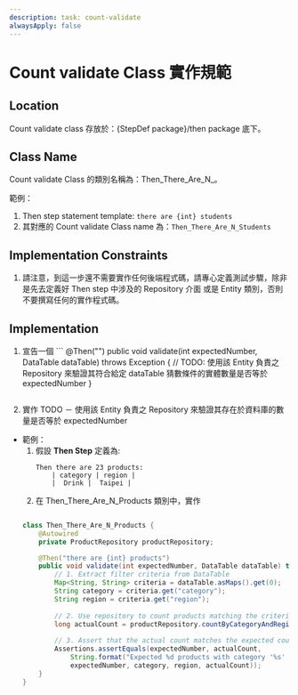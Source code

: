 ```yaml
---
description: task: count-validate
alwaysApply: false
---
```

# Count validate Class 實作規範

## Location
Count validate class 存放於：{StepDef package}/then package 底下。

## Class Name

Count validate Class 的類別名稱為：Then_There_Are_N_<entity name>。

範例：
1. Then step statement template: `there are {int} students`
2. 其對應的 Count validate Class name 為：`Then_There_Are_N_Students`

## Implementation Constraints
1. 請注意，到這一步還不需要實作任何後端程式碼，請專心定義測試步驟，除非是先去定義好 Then step 中涉及的 Repository 介面 或是 Entity 類別，否則不要撰寫任何的實作程式碼。

## Implementation
1. 宣告一個 ```
    @Then("<then step statement template>")
    public void validate(int expectedNumber, DataTable dataTable) throws Exception {
        // TODO: 使用該 Entity 負責之 Repository 來驗證其符合給定 dataTable 猜數條件的實體數量是否等於 expectedNumber
    }
    ``` 方法，此方法即為此 Then step 的唯一實作。

2. 實作 TODO － 使用該 Entity 負責之 Repository 來驗證其存在於資料庫的數量是否等於 expectedNumber
- 範例：
    1. 假設 **Then Step** 定義為: 
        ```
        Then there are 23 products:
            | category | region |
            |  Drink |  Taipei |
        ```
    2. 在 Then_There_Are_N_Products 類別中，實作
    ```java

    class Then_There_Are_N_Products {
        @Autowired
        private ProductRepository productRepository;

        @Then("there are {int} products")
        public void validate(int expectedNumber, DataTable dataTable) throws Exception {
            // 1. Extract filter criteria from DataTable
            Map<String, String> criteria = dataTable.asMaps().get(0);
            String category = criteria.get("category");
            String region = criteria.get("region");
            
            // 2. Use repository to count products matching the criteria
            long actualCount = productRepository.countByCategoryAndRegion(category, region);
            
            // 3. Assert that the actual count matches the expected count
            Assertions.assertEquals(expectedNumber, actualCount, 
                String.format("Expected %d products with category '%s' and region '%s', but found %d", 
                expectedNumber, category, region, actualCount));
        }
    }
    ```
    